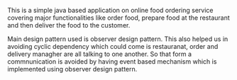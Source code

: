 This is a simple java based application on online food ordering service covering major functionalities like order food, prepare food at the restaurant and then deliver the food to the customer.

Main design pattern used is observer design pattern.
This also helped us in avoiding cyclic dependency which could come is restauranat, order and delivery managher are all talking to one another. So that form a commnunication is avoided by having event based mechanism which is implemented using observer design pattern.




